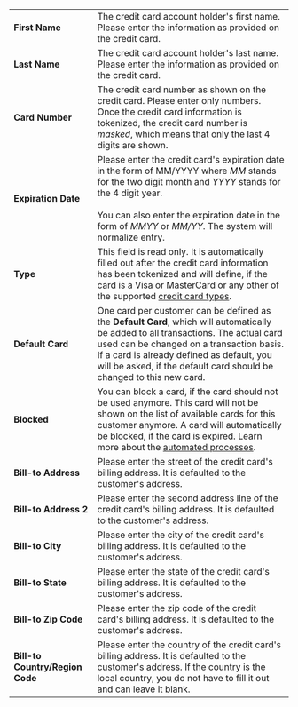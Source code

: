 |                                 |                                                                                                                         |
|---------------------------------|-------------------------------------------------------------------------------------------------------------------------|
| **First Name**                  | The credit card account holder's first name. Please enter the information as provided on the credit card.               |
| **Last Name**                   | The credit card account holder's last name. Please enter the information as provided on the credit card.                |
| **Card Number**                 | The credit card number as shown on the credit card. Please enter only numbers. Once the credit card information is tokenized, the credit card number is *masked*, which means that only the last 4 digits are shown. |
| **Expiration Date**             | Please enter the credit card's expiration date in the form of MM/YYYY where *MM* stands for the two digit month and *YYYY* stands for the 4 digit year.<br><br>You can also enter the expiration date in the form of *MMYY* or *MM/YY*. The system will normalize entry. |
| **Type**                        | This field is read only. It is automatically filled out after the credit card information has been tokenized and will define, if the card is a Visa or MasterCard or any other of the supported [credit card types](../page-credit-card-types.md). |
| **Default Card**                | One card per customer can be defined as the **Default Card**, which will automatically be added to all transactions. The actual card used can be changed on a transaction basis. If a card is already defined as default, you will be asked, if the default card should be changed to this new card. |
| **Blocked**                     | You can block a card, if the card should not be used anymore. This card will not be shown on the list of available cards for this customer anymore. A card will automatically be blocked, if the card is expired. Learn more about the [automated processes](../job-queue-setup.md). |
| **Bill-to Address**             | Please enter the street of the credit card's billing address. It is defaulted to the customer's address.                |
| **Bill-to Address 2**           | Please enter the second address line of the credit card's billing address. It is defaulted to the customer's address.   |
| **Bill-to City**                | Please enter the city of the credit card's billing address. It is defaulted to the customer's address.                  |
| **Bill-to State**               | Please enter the state of the credit card's billing address. It is defaulted to the customer's address.                 |
| **Bill-to Zip Code**            | Please enter the zip code of the credit card's billing address. It is defaulted to the customer's address.              |
| **Bill-to Country/Region Code** | Please enter the country of the credit card's billing address. It is defaulted to the customer's address. If the country is the local country, you do not have to fill it out and can leave it blank. |